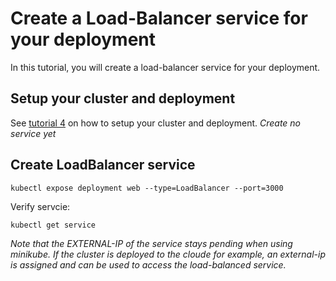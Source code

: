 # Create a Load-Balancer service for your deployment

In this tutorial, you will create a load-balancer service for your deployment. 

## Setup your cluster and deployment

See [tutorial 4](./../4.%20expose%20to%20the%20world/) on how to setup your cluster and deployment. *Create no service yet*

## Create LoadBalancer service

```
kubectl expose deployment web --type=LoadBalancer --port=3000
```

Verify servcie:

```
kubectl get service
```

*Note that the *EXTERNAL-IP* of the service stays pending when using minikube. If the cluster is deployed to the cloude for example, an external-ip is assigned and can be used to access the load-balanced service.*

